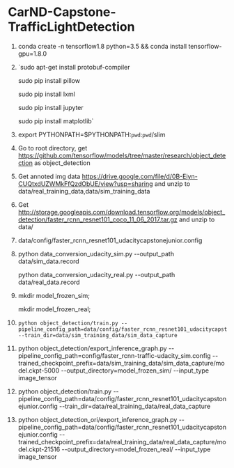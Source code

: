 # CarND-Capstone-TrafficLightDetection

1. conda create -n tensorflow1.8 python=3.5 && conda install tensorflow-gpu=1.8.0

2. `sudo apt-get install protobuf-compiler

   sudo pip install pillow
   
   sudo pip install lxml
   
   sudo pip install jupyter
   
   sudo pip install matplotlib`

3. 	export PYTHONPATH=$PYTHONPATH:`pwd`:`pwd`/slim

4. 	Go to root directory,  get https://github.com/tensorflow/models/tree/master/research/object_detection  as object_detection

5. 	Get annoted img data https://drive.google.com/file/d/0B-Eiyn-CUQtxdUZWMkFfQzdObUE/view?usp=sharing and unzip to data/real_training_data,data/sim_training_data

6. 	Get http://storage.googleapis.com/download.tensorflow.org/models/object_detection/faster_rcnn_resnet101_coco_11_06_2017.tar.gz and unzip to data/

7. 	data/config/faster_rcnn_resnet101_udacitycapstonejunior.config

8. 	python data_conversion_udacity_sim.py --output_path data/sim_data.record

	python data_conversion_udacity_real.py --output_path data/real_data.record

9.	mkdir model_frozen_sim; 

	mkdir model_frozen_real; 
	
10. 	python object_detection/train.py --pipeline_config_path=data/config/faster_rcnn_resnet101_udacitycapstonejunior.config --train_dir=data/sim_training_data/sim_data_capture

11. python object_detection/export_inference_graph.py --pipeline_config_path=config/faster_rcnn-traffic-udacity_sim.config --trained_checkpoint_prefix=data/sim_training_data/sim_data_capture/model.ckpt-5000 --output_directory=model_frozen_sim/ --input_type image_tensor

12.	python object_detection/train.py --pipeline_config_path=data/config/faster_rcnn_resnet101_udacitycapstonejunior.config --train_dir=data/real_training_data/real_data_capture

13.	python object_detection_ori/export_inference_graph.py --pipeline_config_path=data/config/faster_rcnn_resnet101_udacitycapstonejunior.config --trained_checkpoint_prefix=data/real_training_data/real_data_capture/model.ckpt-21516 --output_directory=model_frozen_real/ --input_type image_tensor
